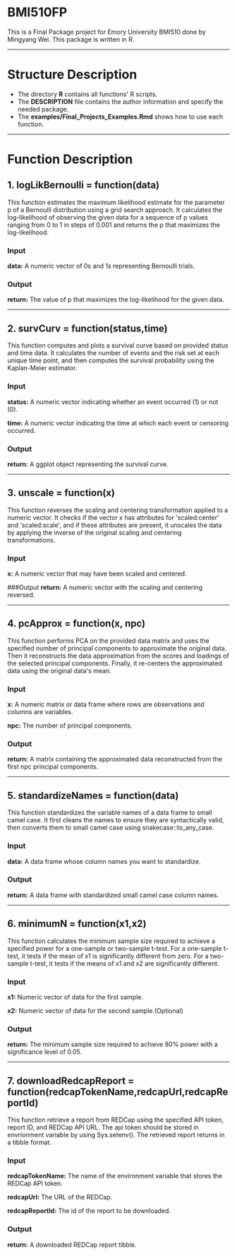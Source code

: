 # BMI510FP

This is a Final Package project for Emory University BMI510 done by Mingyang Wei.
This package is written in R.

---

# Structure Description

- The directory <b>R</b> contains all functions' R scripts.
- The <b>DESCRIPTION</b> file contains the author information and specify the needed package.
- The <b>examples/Final_Projects_Examples.Rmd</b> shows how to use each function.

---

# Function Description
## 1. logLikBernoulli = function(data)

This function estimates the maximum likelihood estimate for the parameter p of a Bernoulli distribution using a grid search approach. It calculates the log-likelihood of observing the given data for a sequence of p values ranging from 0 to 1 in steps of 0.001 and returns the p that maximizes the log-likelihood.

### Input
<b>data:</b> A numeric vector of 0s and 1s representing Bernoulli trials.

### Output
<b>return:</b> The value of p that maximizes the log-likelihood for the given data.

---

## 2. survCurv = function(status,time)

This function computes and plots a survival curve based on provided status and time data. It calculates the number of events and the risk set at each unique time point, and then computes the survival probability using the Kaplan-Meier estimator.

### Input
<b>status:</b> A numeric vector indicating whether an event occurred (1) or not (0).

<b>time:</b> A numeric vector indicating the time at which each event or censoring occurred.

### Output
<b>return:</b> A ggplot object representing the survival curve.

---

## 3. unscale = function(x)

This function reverses the scaling and centering transformation applied to a numeric vector. It checks if the vector x has attributes for 'scaled:center' and 'scaled:scale', and if these attributes are present, it unscales the data by applying the inverse of the original scaling and centering transformations.

### Input
<b>x:</b> A numeric vector that may have been scaled and centered.

###Output
<b>return:</b> A numeric vector with the scaling and centering reversed.

---

## 4. pcApprox = function(x, npc)

This function performs PCA on the provided data matrix and uses the specified number of principal components to approximate the original data. Then it reconstructs the data approximation from the scores and loadings of the selected principal components. Finally, it re-centers the approximated data using the original data's mean.

### Input
<b>x:</b> A numeric matrix or data frame where rows are observations and columns are variables.

<b>npc:</b> The number of principal components.

### Output
<b>return:</b> A matrix containing the approximated data reconstructed from the first npc principal components.

---

## 5. standardizeNames = function(data)

This function standardizes the variable names of a data frame to small camel case. It first cleans the names to ensure they are syntactically valid, then converts them to small camel case using snakecase::to_any_case.

### Input
<b>data:</b> A data frame whose column names you want to standardize.

### Output
<b>return:</b> A data frame with standardized small camel case column names.

---

## 6. minimumN = function(x1,x2)
This function calculates the minimum sample size required to achieve a specified power for a one-sample or two-sample t-test. For a one-sample t-test, it tests if the mean of x1 is significantly different from zero. For a two-sample t-test, it tests if the means of x1 and x2 are significantly different.

### Input
<b>x1:</b> Numeric vector of data for the first sample.

<b>x2:</b> Numeric vector of data for the second sample.(Optional)

### Output
<b>return:</b> The minimum sample size required to achieve 80% power with a significance level of 0.05.

---

## 7. downloadRedcapReport = function(redcapTokenName,redcapUrl,redcapReportId)
This function retrieve a report from REDCap using the specified API token, report ID, and REDCap API URL. The api token should be stored in envrionment variable by using Sys.setenv(). The retrieved report returns in a tibble format.

### Input
<b>redcapTokenName:</b> The name of the environment variable that stores the REDCap API token.

<b>redcapUrl:</b> The URL of the REDCap.

<b>redcapReportId:</b> The id of the report to be downloaded.

### Output
<b>return:</b> A downloaded REDCap report tibble.


